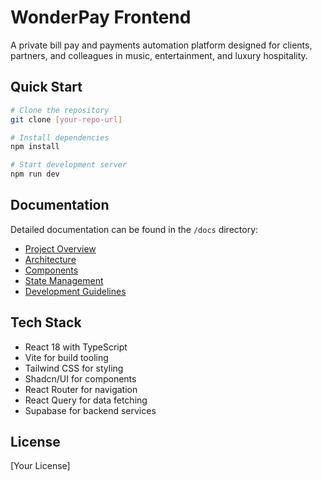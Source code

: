 # WonderPay Frontend

A private bill pay and payments automation platform designed for clients, partners, and colleagues in music, entertainment, and luxury hospitality.

## Quick Start

```bash
# Clone the repository
git clone [your-repo-url]

# Install dependencies
npm install

# Start development server
npm run dev
```

## Documentation

Detailed documentation can be found in the `/docs` directory:

- [Project Overview](docs/01-overview.md)
- [Architecture](docs/02-architecture.md)
- [Components](docs/03-components.md)
- [State Management](docs/04-state-management.md)
- [Development Guidelines](docs/05-development.md)

## Tech Stack

- React 18 with TypeScript
- Vite for build tooling
- Tailwind CSS for styling
- Shadcn/UI for components
- React Router for navigation
- React Query for data fetching
- Supabase for backend services

## License

[Your License]